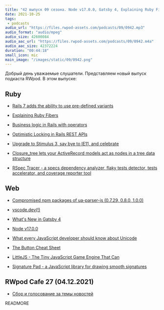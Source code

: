 ```yaml
---
title: "42 выпуск 09 сезона. Node v17.0.0, Gatsby 4, Explaining Ruby Fibers, vscode.dev, Closure_tree, LittleJS и прочее"
date: 2021-10-25
tags:
 - podcasts
audio_url: "https://files.rwpod-assets.com/podcasts/09/0942.mp3"
audio_format: "audio/mpeg"
audio_size: 42600084
audio_aac_url: "https://files.rwpod-assets.com/podcasts/09/0942.m4a"
audio_aac_size: 42372224
duration: "00:44:18"
small_icon: mic
main_image: "/images/static/09/0942.png"
---
```


Добрый день уважаемые слушатели. Представляем новый выпуск подкаста RWpod. В этом выпуске:

## Ruby

 - [Rails 7 adds the ability to use pre-defined variants](https://www.bigbinary.com/blog/rails-7-adds-ability-to-use-predefined-variants)
 - [Explaining Ruby Fibers](https://noteflakes.com/articles/2021-10-20-explaining-ruby-fibers)
 - [Business logic in Rails with operators](https://petr.codes/blog/rails/business-logic-with-operators/)
 - [Optimistic Locking in Rails REST APIs](https://blog.appsignal.com/2021/10/20/optimistic-locking-in-rails-rest-apis.html)


 - [Upgrade to Stimulus 3, say bye to IE11, and celebrate](https://dev.to/nejremeslnici/upgrade-to-stimulus-3-say-bye-to-ie11-and-celebrate-b7g)
 - [Closure_tree lets your ActiveRecord models act as nodes in a tree data structure](https://github.com/ClosureTree/closure_tree)
 - [RSpec Tracer - a specs dependency analyzer, flaky tests detector, tests accelerator, and coverage reporter tool](https://github.com/avmnu-sng/rspec-tracer/releases/tag/v1.0.0)

## Web

 - [Compromised npm packages of ua-parser-js (0.7.29, 0.8.0, 1.0.0)](https://github.com/faisalman/ua-parser-js/issues/536)
 - [vscode.dev(!)](https://code.visualstudio.com/blogs/2021/10/20/vscode-dev)
 - [What's New in Gatsby 4](https://www.gatsbyjs.com/blog/whats-new-in-gatsby-4/)
 - [Node v17.0.0](https://nodejs.org/en/blog/release/v17.0.0/)


 - [What every JavaScript developer should know about Unicode](https://dmitripavlutin.com/what-every-javascript-developer-should-know-about-unicode/)
 - [The Button Cheat Sheet](https://www.buttoncheatsheet.com/)
 - [LittleJS - The Tiny JavaScript Game Engine That Can](https://github.com/KilledByAPixel/LittleJS)
 - [Signature Pad - a JavaScript library for drawing smooth signatures](https://github.com/szimek/signature_pad)


## RWpod Cafe 27 (04.12.2021)

 - [Сбор и голосование за темы новостей](https://github.com/rwpod/cafe-discussions/discussions/12)


READMORE

